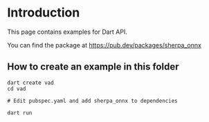 # Introduction

This page contains examples for Dart API.

You can find the package at
https://pub.dev/packages/sherpa_onnx


## How to create an example in this folder

```
dart create vad
cd vad

# Edit pubspec.yaml and add sherpa_onnx to dependencies

dart run
```
